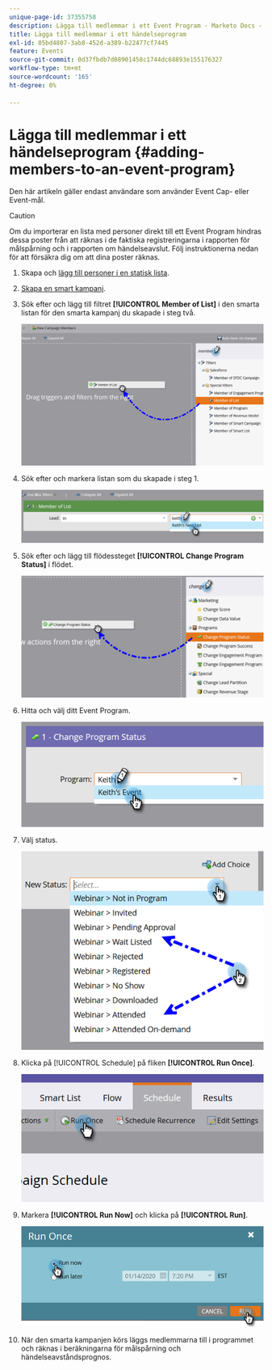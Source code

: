 ```yaml
---
unique-page-id: 37355758
description: Lägga till medlemmar i ett Event Program - Marketo Docs - produktdokumentation
title: Lägga till medlemmar i ett händelseprogram
exl-id: 05bd4807-3ab8-452d-a389-b22477cf7445
feature: Events
source-git-commit: 0d37fbdb7d08901458c1744dc68893e155176327
workflow-type: tm+mt
source-wordcount: '165'
ht-degree: 0%

---
```


# Lägga till medlemmar i ett händelseprogram {#adding-members-to-an-event-program}

Den här artikeln gäller endast användare som använder Event Cap- eller Event-mål.

>[!CAUTION]
>
>Om du importerar en lista med personer direkt till ett Event Program hindras dessa poster från att räknas i de faktiska registreringarna i rapporten för målspårning och i rapporten om händelseavslut. Följ instruktionerna nedan för att försäkra dig om att dina poster räknas.

1. Skapa och [lägg till personer i en statisk lista](/help/marketo/product-docs/core-marketo-concepts/smart-lists-and-static-lists/static-lists/create-a-static-list.md).

1. [Skapa en smart kampanj](/help/marketo/product-docs/core-marketo-concepts/smart-campaigns/creating-a-smart-campaign/create-a-new-smart-campaign.md).

1. Sök efter och lägg till filtret **[!UICONTROL Member of List]** i den smarta listan för den smarta kampanj du skapade i steg två.

   ![](assets/three.png)

1. Sök efter och markera listan som du skapade i steg 1.

   ![](assets/four.png)

1. Sök efter och lägg till flödessteget **[!UICONTROL Change Program Status]** i flödet.

   ![](assets/five.png)

1. Hitta och välj ditt Event Program.

   ![](assets/six.png)

1. Välj status.

   ![](assets/seven.png)

1. Klicka på [!UICONTROL Schedule] på fliken **[!UICONTROL Run Once]**.

   ![](assets/eight.png)

1. Markera **[!UICONTROL Run Now]** och klicka på **[!UICONTROL Run]**.

   ![](assets/nine.png)

1. När den smarta kampanjen körs läggs medlemmarna till i programmet och räknas i beräkningarna för målspårning och händelseavståndsprognos.

